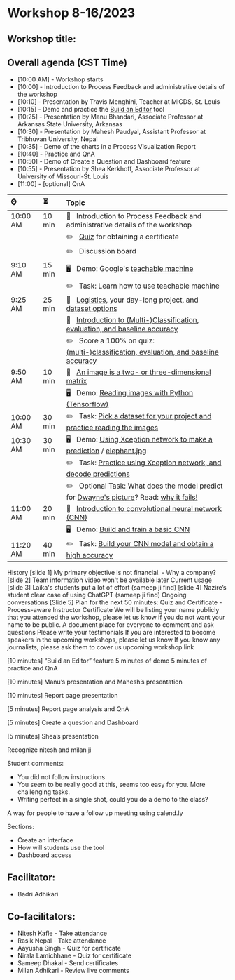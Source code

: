 # Workshop 8-16/2023
## Workshop title: 
## Overall agenda (CST Time)
- [10:00 AM] - Workshop starts
- [10:00] - Introduction to Process Feedback and administrative details of the workshop
- [10:10] - Presentation by Travis Menghini, Teacher at MICDS, St. Louis
- [10:15] - Demo and practice the [Build an Editor](https://www.processfeedback.org/buildeditor) tool
- [10:25] - Presentation by Manu Bhandari, Associate Professor at Arkansas State University, Arkansas
- [10:30] - Presentation by Mahesh Paudyal, Assistant Professor at Tribhuvan University, Nepal
- [10:35] - Demo of the charts in a Process Visualization Report
- [10:40] - Practice and QnA
- [10:50] - Demo of Create a Question and Dashboard feature
- [10:55] - Presentation by Shea Kerkhoff, Associate Professor at University of Missouri-St. Louis
- [11:00] - [optional] QnA


| ⌚ | ⏳  |  Topic |
|:----------|:-------------|:------|
| 10:00 AM |   10 min  |  📖 &nbsp; Introduction to Process Feedback and administrative details of the workshop |
|          |           |  ✏️ &nbsp;  [Quiz](https://forms.gle/54mPpkyVYFH5VgD1A) for obtaining a certificate |
|          |           |  ✏️ &nbsp;  Discussion board |
|  9:10 AM |   15 min  | 🖥️  &nbsp;  Demo: Google's [teachable machine](https://teachablemachine.withgoogle.com/) |
|          |           | ✏️ &nbsp;    Task: Learn how to use teachable machine |
|  9:25 AM |   25 min  | 📖 &nbsp;   [Logistics](./logistics.md), your day-long project, and [dataset options](./dataset-options.md) |
|          |           | 📖 &nbsp;   [Introduction to (Multi-)Classification, evaluation, and baseline accuracy](https://docs.google.com/presentation/d/1KO8m8KUztqeQVkZCqBlXXq1NpNR9OQJLfoSQofcr17U/edit?usp=sharing) |
|          |           | ✏️ &nbsp;    Score a 100% on quiz: [(multi-)classification, evaluation, and baseline accuracy](https://docs.google.com/forms/d/e/1FAIpQLSer0upR_0EZ0Mhg30mxGQ9wdXpT-4Icn5BxFYQr-Fj-Q7rKrw/viewform?usp=sf_link) |
|  9:50 AM |   10 min  | 📖 &nbsp;   [An image is a two- or three-dimensional matrix](./an-image-is-simply-a-matrix.md) |
|          |           | 🖥️  &nbsp;  Demo: [Reading images with Python (Tensorflow)](https://colab.research.google.com/drive/1iKqohQGUrNAR9EVi9h-hWQYTs_KMXSBE?usp=sharing) | 
| 10:00 AM |   30 min  | ✏️ &nbsp;    Task: [Pick a dataset for your project and practice reading the images](./task-reading-images.md) |
| 10:30 AM |   30 min  | 🖥️  &nbsp;  Demo: [Using Xception network to make a prediction](https://colab.research.google.com/drive/1QANBjREp_pBvIpXbrxZtebqy-pD0SIKS?usp=sharing) / [elephant.jpg](./elephant.jpg) |
|          |           | ✏️ &nbsp;    Task: [Practice using Xception network, and decode predictions](./task-xception.md) |
|          |           | ✏️ &nbsp;    Optional Task: What does the model predict for [Dwayne's picture](./dwayne.jpg)? Read: [why it fails!](https://www.wired.com/story/researchers-blur-faces-launched-thousand-algorithms/) |
| 11:00 AM |   20 min  | 📖 &nbsp;   [Introduction to convolutional neural network (CNN)](https://docs.google.com/presentation/d/1HOCTqT-oJKRaQrcGpSXfKcItmdsHwlBw7_XbmV2ha6g/edit?usp=sharing) |
|          |           | 🖥️  &nbsp;  Demo: [Build and train a basic CNN](https://colab.research.google.com/drive/1hj8x-R3Y2uBgDrSufkoGusL24pXDjP-S?usp=sharing) |
| 11:20 AM |   40 min  | ✏️ &nbsp;    Task: [Build your CNN model and obtain a high accuracy](./task-cnn.md) |



History
[slide 1] My primary objective is not financial. - Why a company?
[slide 2] Team information
video won't be available later 
Current usage
[slide 3] Laika's students put a lot of effort (sameep ji find)
[slide 4] Nazire’s student clear case of using ChatGPT (sameep ji find)
Ongoing conversations
[Slide 5] Plan for the next 50 minutes:
Quiz and Certificate - Process-aware Instructor Certificate
We will be listing your name publicly that you attended the workshop, please let us know if you do not want your name to be public.
A document place for everyone to comment and ask questions
Please write your testimonials
If you are interested to become speakers in the upcoming workshops, please let us know
If you know any journalists, please ask them to cover us
upcoming workshop link

[10 minutes] “Build an Editor” feature
5 minutes of demo
5 minutes of practice and QnA

[10 minutes] Manu’s presentation and Mahesh’s presentation

[10 minutes] Report page presentation

[5 minutes] Report page analysis and QnA

[5 minutes] Create a question and Dashboard

[5 minutes] Shea’s presentation




Recognize nitesh and milan ji

Student comments:
- You did not follow instructions
- You seem to be really good at this, seems too easy for you. More challenging tasks.
- Writing perfect in a single shot, could you do a demo to the class?

A way for people to have a follow up meeting using calend.ly




Sections:
- Create an interface
- How will students use the tool
- Dashboard access

## Facilitator:
* Badri Adhikari

## Co-facilitators:
* Nitesh Kafle - Take attendance
* Rasik Nepal - Take attendance
* Aayusha Singh - Quiz for certificate
* Nirala Lamichhane - Quiz for certificate
* Sameep Dhakal - Send certificates
* Milan Adhikari - Review live comments



